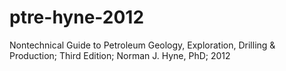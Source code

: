 # ptre-hyne-2012
Nontechnical Guide to Petroleum Geology, Exploration, Drilling &amp; Production; Third Edition; Norman J. Hyne, PhD; 2012
